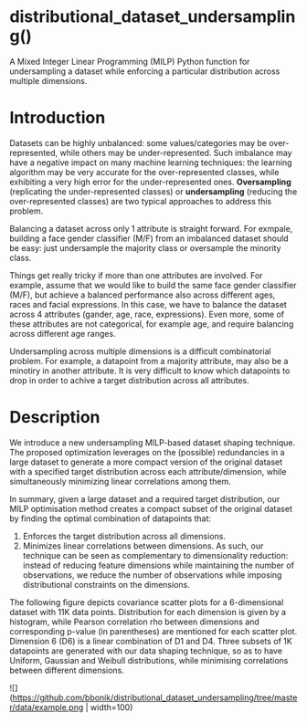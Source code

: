 # distributional_dataset_undersampling()
A Mixed Integer Linear Programming (MILP) Python function for undersampling a dataset while enforcing a particular distribution across multiple dimensions.

# Introduction
Datasets can be highly unbalanced: some values/categories may be over-represented, while others may be under-represented. Such imbalance may have a negative impact on many machine learning techniques: the learning algorithm may be very accurate for the over-represented classes, while exhibiting a very high error for the under-represented ones. **Oversampling** (replicating the under-represented classes) or **undersampling** (reducing the over-represented classes) are two typical approaches to address this problem. 

Balancing a dataset across only 1 attribute is straight forward. For exmpale, building a face gender classifier (M/F) from an imbalanced dataset should be easy: just undersample the majority class or oversample the minority class. 

Things get really tricky if more than one attributes are involved. For example, assume that we would like to build the same face gender classifier (M/F), but achieve a balanced performance also across different ages, races and facial expressions. In this case, we have to balance the dataset across 4 attributes (gander, age, race, expressions). Even more, some of these attributes are not categorical, for example age, and require balancing across different age ranges. 

Undersampling across multiple dimensions is a difficult combinatorial problem. For example, a datapoint from a majority attribute, may also be a minotiry in another attribute. It is very difficult to know which datapoints to drop in order to achive a target distribution across all attributes. 

# Description
We introduce a new undersampling MILP-based dataset shaping technique. The proposed optimization leverages on the (possible) redundancies in a large dataset to generate a more compact version of the original dataset with a specified target distribution across each attribute/dimension, while simultaneously minimizing linear correlations among them. 

In summary, given a large dataset and a required target distribution, our MILP optimisation method creates a compact subset of the original dataset by finding the optimal combination of datapoints that:
1. Enforces the target distribution across all dimensions.
2. Minimizes linear correlations between dimensions.
As such, our technique can be seen as complementary to dimensionality reduction: instead of reducing feature dimensions while maintaining the number of observations, we reduce the number of observations while imposing distributional constraints on the dimensions.

The following figure depicts covariance scatter plots for a 6-dimensional dataset with 11K data points. Distribution for each dimension is given by a histogram, while Pearson correlation rho between dimensions and corresponding p-value (in parentheses) are mentioned for each scatter plot. Dimension 6 (D6) is a linear combination of D1 and D4. Three subsets of 1K datapoints are generated with our data shaping technique, so as to have Uniform, Gaussian and Weibull distributions, while minimising correlations between different dimensions.




![](https://github.com/bbonik/distributional_dataset_undersampling/tree/master/data/example.png | width=100)
